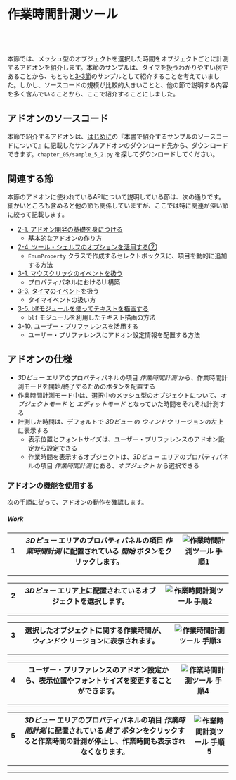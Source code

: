 <div id="sect_title_img_5_2"></div>

<div id="sect_title_text"></div>

# 作業時間計測ツール

<div id="preface"></div>

###### 　

本節では、メッシュ型のオブジェクトを選択した時間をオブジェクトごとに計測するアドオンを紹介します。本節のサンプルは、タイマを扱うわかりやすい例であることから、もともと[3-3節](../chapter_03/03_Handle_Timer_Event.md)のサンプルとして紹介することを考えていました。しかし、ソースコードの規模が比較的大きいことと、他の節で説明する内容を多く含んでいることから、ここで紹介することにしました。


## アドオンのソースコード

本節で紹介するアドオンは、[はじめに](../../README.md)の『本書で紹介するサンプルのソースコードについて』に記載したサンプルアドオンのダウンロード先から、ダウンロードできます。```chapter_05/sample_5_2.py``` を探してダウンロードしてください。

## 関連する節

本節のアドオンに使われているAPIについて説明している節は、次の通りです。細かいところも含めると他の節も関係していますが、ここでは特に関連が深い節に絞って記載します。

* [2-1. アドオン開発の基礎を身につける](../chapter_02/01_Basic_of_Add-on_Development.md)
  * 基本的なアドオンの作り方
* [2-4. ツール・シェルフのオプションを活用する②](../chapter_02/04_Use_Property_on_Tool_Shelf_2.md)
  * ```EnumProperty``` クラスで作成するセレクトボックスに、項目を動的に追加する方法
* [3-1. マウスクリックのイベントを扱う](../chapter_03/01_Handle_Mouse_Click_Event.md)
  * プロパティパネルにおけるUI構築
* [3-3. タイマのイベントを扱う](../chapter_03/03_Handle_Timer_Event.md)
  * タイマイベントの扱い方
* [3-5. blfモジュールを使ってテキストを描画する](../chapter_05/05_Render_String_with_blf_Module.md)
  * ```blf``` モジュールを利用したテキスト描画の方法
* [3-10. ユーザー・プリファレンスを活用する](../chapter_03/10_Use_User_Preference.md)
  * ユーザー・プリファレンスにアドオン設定情報を配置する方法

## アドオンの仕様

* *3Dビュー* エリアのプロパティパネルの項目 *作業時間計測* から、作業時間計測モードを開始/終了するためのボタンを配置する
* 作業時間計測モード中は、選択中のメッシュ型のオブジェクトについて、*オブジェクトモード* と *エディットモード* となっていた時間をそれぞれ計測する
* 計測した時間は、デフォルトで *3Dビュー* の *ウィンドウ* リージョンの左上に表示する
  * 表示位置とフォントサイズは、ユーザー・プリファレンスのアドオン設定から設定できる
  * 作業時間を表示するオブジェクトは、*3Dビュー* エリアのプロパティパネルの項目 *作業時間計測* にある、*オブジェクト* から選択できる


### アドオンの機能を使用する

次の手順に従って、アドオンの動作を確認します。


<div id="process_title"></div>

##### Work

<div id="process"></div>

|<div id="box">1</div>|*3Dビュー* エリアのプロパティパネルの項目 *作業時間計測* に配置されている *開始* ボタンをクリックします。|![作業時間計測ツール 手順1](https://dl.dropboxusercontent.com/s/mskhmi6jomimy9r/use_add-on_1.png "作業時間計測ツール 手順1")|
|---|---|---|

<div id="process_sep"></div>

---

<div id="process"></div>

|<div id="box">2</div>|*3Dビュー* エリア上に配置されているオブジェクトを選択します。|![作業時間計測ツール 手順2](https://dl.dropboxusercontent.com/s/vyxov95xx3724pj/use_add-on_2.png "作業時間計測ツール 手順2")|
|---|---|---|


<div id="process_sep"></div>

---

<div id="process"></div>

|<div id="box">3</div>|選択したオブジェクトに関する作業時間が、*ウィンドウ* リージョンに表示されます。|![作業時間計測ツール 手順3](https://dl.dropboxusercontent.com/s/cwuhsydrgsq3kw6/use_add-on_3.png "作業時間計測ツール 手順3")|
|---|---|---|


<div id="process_sep"></div>

---

<div id="process"></div>

|<div id="box">4</div>|ユーザー・プリファレンスのアドオン設定から、表示位置やフォントサイズを変更することができます。|![作業時間計測ツール 手順4](https://dl.dropboxusercontent.com/s/vdx506zccdjwvds/use_add-on_4.png "作業時間計測ツール 手順4")|
|---|---|---|

<div id="process_sep"></div>

---

<div id="process"></div>

|<div id="box">5</div>|*3Dビュー* エリアのプロパティパネルの項目 *作業時間計測* に配置されている *終了* ボタンをクリックすると作業時間の計測が停止し、作業時間も表示されなくなります。|![作業時間計測ツール 手順5](https://dl.dropboxusercontent.com/s/wx4r06m51km2khd/use_add-on_5.png "作業時間計測ツール 手順5")|
|---|---|---|

<div id="process_sep"></div>

---

<div id="process_start_end"></div>

---
